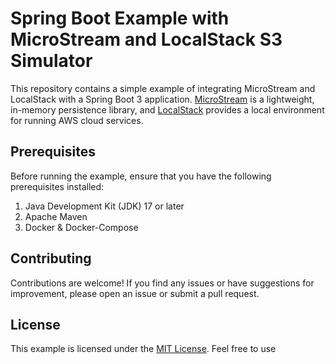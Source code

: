 # Spring Boot Example with MicroStream and LocalStack S3 Simulator

This repository contains a simple example of integrating MicroStream and LocalStack with a Spring Boot 3 application. [MicroStream](https://github.com/microstream-one/microstream) is a lightweight, in-memory persistence library, and [LocalStack](https://github.com/localstack/localstack) provides a local environment for running AWS cloud services.

## Prerequisites

Before running the example, ensure that you have the following prerequisites installed:

1. Java Development Kit (JDK) 17 or later
2. Apache Maven
3. Docker & Docker-Compose

## Contributing

Contributions are welcome! If you find any issues or have suggestions for improvement, please open an issue or submit a pull request.

## License

This example is licensed under the [MIT License](LICENSE). Feel free to use
